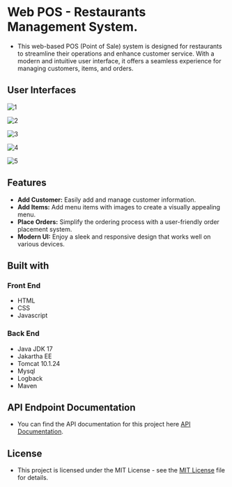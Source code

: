 # Web POS - Restaurants Management System.
* This web-based POS (Point of Sale) system is designed for restaurants to streamline their operations and enhance customer service. With a modern and intuitive user interface, it offers a seamless experience for managing customers, items, and orders.

## User Interfaces

![1](https://github.com/malintha-induwara/web-pos/assets/60071404/459f214c-771d-4c24-b436-d22fac4a4789)

![2](https://github.com/malintha-induwara/web-pos/assets/60071404/efd51765-521d-4876-9fa3-258b3713bad3)

![3](https://github.com/malintha-induwara/web-pos/assets/60071404/fbb4dc4d-2bc3-48ea-88f6-68001e581efd)

![4](https://github.com/malintha-induwara/web-pos/assets/60071404/ca439493-763d-4e17-8900-f4145fcb2d94)

![5](https://github.com/malintha-induwara/web-pos/assets/60071404/2d8fa82d-45db-4206-bb72-fd71e86b83de)



## Features

* **Add Customer:** Easily add and manage customer information.
* **Add Items:** Add menu items with images to create a visually appealing menu.
* **Place Orders:** Simplify the ordering process with a user-friendly order placement system.
* **Modern UI:** Enjoy a sleek and responsive design that works well on various devices.

## Built with

### Front End

* HTML
* CSS
* Javascript

### Back End

* Java JDK 17
* Jakartha EE
* Tomcat 10.1.24
* Mysql
* Logback
* Maven 

## API Endpoint Documentation
* You can find the API documentation for this project here [API Documentation](https://documenter.getpostman.com/view/33030562/2sA3rxrZNx).

## License
* This project is licensed under the MIT License - see the [MIT License](LICENSE) file for details.


  
